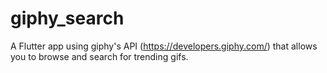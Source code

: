# giphy_search

A Flutter app using giphy's API (https://developers.giphy.com/) that allows you to browse and search for trending gifs.
